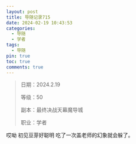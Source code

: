 ```yaml
---
layout: post
title: 导随记录715
date: 2024-02-19 10:43:53
categories:
  - 导随
  - 学者
tags:
  - 导随
pin: true
toc: true
comments: true
---
```

> 日期：2024.2.19
>
> 等级：50
>
> 副本：最终决战天幕魔导城
>
> 职业：学者

哎呦 初见豆芽好聪明 吃了一次盖老师的幻象就会躲了。